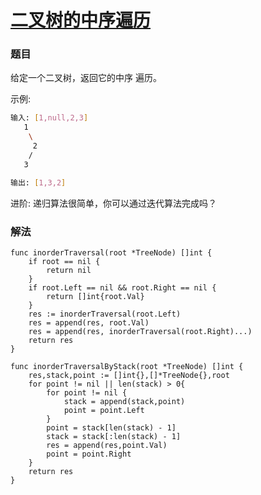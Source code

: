 # [二叉树的中序遍历](https://leetcode-cn.com/problems/binary-tree-inorder-traversal/)

### 题目
给定一个二叉树，返回它的中序 遍历。

示例:
```bash
输入: [1,null,2,3]
   1
    \
     2
    /
   3

输出: [1,3,2]
```
进阶: 递归算法很简单，你可以通过迭代算法完成吗？

### 解法
   
```
func inorderTraversal(root *TreeNode) []int {
	if root == nil {
		return nil
	}
	if root.Left == nil && root.Right == nil {
		return []int{root.Val}
	}
	res := inorderTraversal(root.Left)
	res = append(res, root.Val)
	res = append(res, inorderTraversal(root.Right)...)
	return res
}

func inorderTraversalByStack(root *TreeNode) []int {
	res,stack,point := []int{},[]*TreeNode{},root
	for point != nil || len(stack) > 0{
		for point != nil {
			stack = append(stack,point)
			point = point.Left
		}
		point = stack[len(stack) - 1]
		stack = stack[:len(stack) - 1]
		res = append(res,point.Val)
		point = point.Right
	}
	return res
}
```